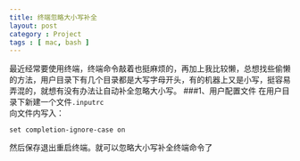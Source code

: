 ```yaml
---
title: 终端忽略大小写补全
layout: post
category : Project
tags : [ mac, bash ]
---
```

最近经常要使用终端，终端命令敲着也挺麻烦的，再加上我比较懒，总想找些偷懒的方法，用户目录下有几个目录都是大写字母开头，有的机器上又是小写，挺容易弄混的，就想有没有办法让自动补全忽略大小写。
###1、用户配置文件
在用户目录下新建一个文件`.inputrc`  
向文件内写入：    
	
	set completion-ignore-case on  
然后保存退出重启终端。就可以忽略大小写补全终端命令了
